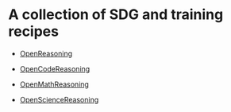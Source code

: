 # A collection of SDG and training recipes

* [OpenReasoning](https://nvidia.github.io/NeMo-Skills/releases/openreasoning/)

* [OpenCodeReasoning](https://nvidia.github.io/NeMo-Skills/releases/opencodereasoning/)

* [OpenMathReasoning](https://nvidia.github.io/NeMo-Skills/releases/openmathreasoning/)

* [OpenScienceReasoning](https://nvidia.github.io/NeMo-Skills/releases/opensciencereasoning/)
